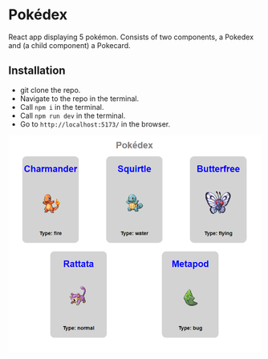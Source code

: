 # Pokédex
React app displaying 5 pokémon. Consists of two components, a Pokedex and (a child component) a Pokecard. 

## Installation
- git clone the repo.
- Navigate to the repo in the terminal.
- Call `npm i` in the terminal.
- Call `npm run dev` in the terminal.
- Go to `http://localhost:5173/` in the browser.

![Pokedex screenshot](.\public\Screenshot.png)